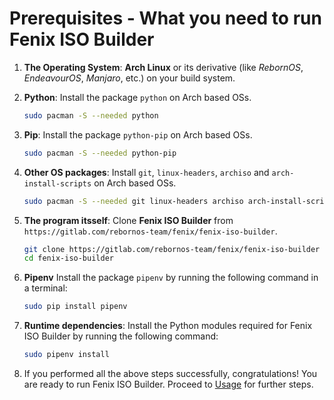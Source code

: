 # Prerequisites - What you need to run Fenix ISO Builder

1. **The Operating System**: **Arch Linux** or its derivative (like *RebornOS*, *EndeavourOS*, *Manjaro*, etc.) on your build system.

2. **Python**: Install the package `python` on Arch based OSs.

   ```sh
   sudo pacman -S --needed python
   ```

3. **Pip**: Install the package `python-pip` on Arch based OSs.

   ```sh
   sudo pacman -S --needed python-pip
   ```

4. **Other OS packages**: Install `git`, `linux-headers`, `archiso` and `arch-install-scripts` on Arch based OSs.

   ```sh
   sudo pacman -S --needed git linux-headers archiso arch-install-scripts
   ```

5. **The program itsself**: Clone **Fenix ISO Builder** from `https://gitlab.com/rebornos-team/fenix/fenix-iso-builder`. 

   ```sh
   git clone https://gitlab.com/rebornos-team/fenix/fenix-iso-builder
   cd fenix-iso-builder
   ```

6. **Pipenv** Install the package `pipenv` by running the following command in a terminal:

   ```sh
   sudo pip install pipenv
   ```

7. **Runtime dependencies**: Install the Python modules required for Fenix ISO Builder by running the following command:

   ```sh
   sudo pipenv install
   ```

8. If you performed all the above steps successfully, congratulations! You are ready to run Fenix ISO Builder. Proceed to [Usage](https://rebornos-team.gitlab.io/fenix/fenix-iso-builder/usage.html#usage) for further steps.

